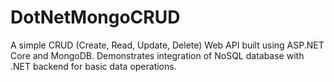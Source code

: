 # DotNetMongoCRUD
A simple CRUD (Create, Read, Update, Delete) Web API built using ASP.NET Core and MongoDB. Demonstrates integration of NoSQL database with .NET backend for basic data operations.
